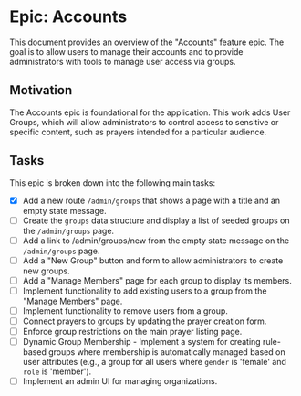 # Epic: Accounts

This document provides an overview of the "Accounts" feature epic. The goal is to allow users to manage their accounts and to provide administrators with tools to manage user access via groups.

## Motivation

The Accounts epic is foundational for the application. This work adds User Groups, which will allow administrators to control access to sensitive or specific content, such as prayers intended for a particular audience.

## Tasks

This epic is broken down into the following main tasks:

-   [x] Add a new route `/admin/groups` that shows a page with a title and an empty state message.
-   [ ] Create the `groups` data structure and display a list of seeded groups on the `/admin/groups` page.
-   [ ] Add a link to /admin/groups/new from the empty state message on the `/admin/groups` page.
-   [ ] Add a "New Group" button and form to allow administrators to create new groups.
-   [ ] Add a "Manage Members" page for each group to display its members.
-   [ ] Implement functionality to add existing users to a group from the "Manage Members" page.
-   [ ] Implement functionality to remove users from a group.
-   [ ] Connect prayers to groups by updating the prayer creation form.
-   [ ] Enforce group restrictions on the main prayer listing page.
-   [ ] Dynamic Group Membership - Implement a system for creating rule-based groups where membership is automatically managed based on user attributes (e.g., a group for all users where `gender` is 'female' and `role` is 'member').
-   [ ] Implement an admin UI for managing organizations.
